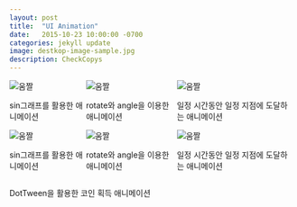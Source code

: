 ```yaml
---
layout: post
title:  "UI Animation"
date:   2015-10-23 10:00:00 -0700
categories: jekyll update
image: destkop-image-sample.jpg
description: CheckCopys
---
```


<div style="display: flex; flex-direction: row; ">
  <div style="display: flex; flex-direction: column;">
    <img src="https://github.com/vhswo/vhswo.github.io/assets/39188197/0bd4af71-c008-431d-8be5-e665131bb8cb" alt="움짤">
    <p>sin그래프를 활용한 애니메이션</p>
  </div>
   <div style="margin-rigth: 10px;"></div>
  <div style="display: flex; flex-direction: column;">
    <img src="https://github.com/vhswo/vhswo.github.io/assets/39188197/0bd4af71-c008-431d-8be5-e665131bb8cb" alt="움짤">
    <p>rotate와 angle을 이용한 애니메이션</p>
  </div>
   <div style="margin-rigth: 10px;"></div>
    <div style="display: flex; flex-direction: column;">
    <img src="https://github.com/vhswo/vhswo.github.io/assets/39188197/0bd4af71-c008-431d-8be5-e665131bb8cb" alt="움짤">
    <p>일정 시간동안 일정 지점에 도달하는 애니메이션</p>
  </div>
</div>

<div style="display: flex; flex-direction: row;">
  <div style="display: flex; flex-direction: column;">
    <img src="https://github.com/vhswo/vhswo.github.io/assets/39188197/0bd4af71-c008-431d-8be5-e665131bb8cb" alt="움짤">
    <p>sin그래프를 활용한 애니메이션</p>
  </div>  
  <div style="display: flex; flex-direction: column;">
    <img src="https://github.com/vhswo/vhswo.github.io/assets/39188197/0bd4af71-c008-431d-8be5-e665131bb8cb" alt="움짤">
    <p>rotate와 angle을 이용한 애니메이션</p>
  </div>

  <div style="display: flex; flex-direction: column;">
    <img src="https://github.com/vhswo/vhswo.github.io/assets/39188197/0bd4af71-c008-431d-8be5-e665131bb8cb" alt="움짤">
    <p>일정 시간동안 일정 지점에 도달하는 애니메이션</p>
  </div>
</div>


DotTween을 활용한 코인 획득 애니메이션
